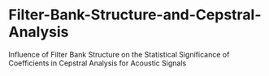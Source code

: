# Filter-Bank-Structure-and-Cepstral-Analysis
Influence of Filter Bank Structure on the Statistical Significance of Coefficients in Cepstral Analysis for Acoustic Signals
